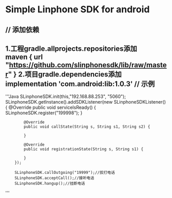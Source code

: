 Simple Linphone SDK for android
===============================
// 添加依赖<br>
----------------
1.工程gradle.allprojects.repositories添加<br>
        maven { url "https://github.com/slinphonesdk/lib/raw/master" }
2.项目gradle.dependencies添加<br>
    implementation 'com.android:lib:1.0.3'
// 示例<br>
----------
'''Java
SLinphoneSDK.init(this,"192.168.88.253", "5060");
SLinphoneSDK.getInstance().addSDKListener(new SLinphoneSDKListener() {
            @Override
            public void serviceIsReady() {
                SLinphoneSDK.register("199998");
            }

            @Override
            public void callState(String s, String s1, String s2) {

            }

            @Override
            public void registrationState(String s, String s1) {

            }
        });
        
        SLinphoneSDK.callOutgoing("19999");//拔打电话
        SLinphoneSDK.acceptCall();//接听电话
        SLinphoneSDK.hangup();//挂断电话
'''
